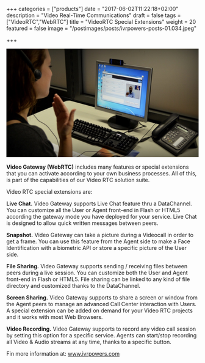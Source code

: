 +++
categories = ["products"]
date = "2017-06-02T11:22:18+02:00"
description = "Video Real-Time Communications"
draft = false
tags = ["VideoRTC","WebRTC"]
title = "VideoRTC Special Extensions"
weight = 20
featured = false
image = "/postimages/posts/ivrpowers-posts-01.034.jpeg"

+++

![VideoRTC picture](/postimages/posts/ivrpowers-posts-01.034.jpeg)

**Video Gateway (WebRTC)** includes many features or special extensions that you can activate according to your own business processes. All of this, is part of the capabilities of our Video RTC solution suite.

Video RTC special extensions are:

**Live Chat.** Video Gateway supports Live Chat feature thru a DataChannel. You can customize all the User or Agent front-end in Flash or HTML5 according the gateway mode you have deployed for your service. Live Chat is designed to allow quick written messages between peers.

**Snapshot.** Video Gateway can take a picture during a Videocall in order to get a frame. You can use this feature from the Agent side to make a Face Identification with a biometric API or store a specific picture of the User side. 

**File Sharing.** Video Gateway supports sending / receiving files between peers during a live session. You can customize both the User and Agent front-end in Flash or HTML5. File sharing can be linked to any kind of file directory and customized thanks to the DataChannel.

**Screen Sharing.** Video Gateway supports to share a screen or window from the Agent peers to manage an advanced Call Center interaction with Users. A special extension can be added on demand for your Video RTC projects and it works with most Web Browsers.

**Video Recording.** Video Gateway supports to record any video call session by setting this option for a specific service. Agents can start/stop recording all Video & Audio streams at any time, thanks to a specific button.
  
Fin more information at: [www.ivrpowers.com ](www.ivrpowers.com)

